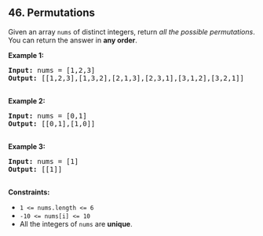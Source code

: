## 46. Permutations

Given an array `nums` of distinct integers, return _all the possible permutations_. You can return the answer in **any order**.

**Example 1:**

<pre>
<b>Input:</b> nums = [1,2,3]
<b>Output:</b> [[1,2,3],[1,3,2],[2,1,3],[2,3,1],[3,1,2],[3,2,1]]

</pre>

**Example 2:**

<pre>
<b>Input:</b> nums = [0,1]
<b>Output:</b> [[0,1],[1,0]] 

</pre>

**Example 3:**

<pre>
<b>Input:</b> nums = [1]
<b>Output:</b> [[1]] 

</pre>

**Constraints:**
- `1 <= nums.length <= 6`
- `-10 <= nums[i] <= 10`
- All the integers of `nums` are **unique**.